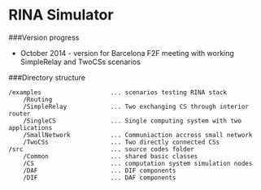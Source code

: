 RINA Simulator
====

###Version progress

* October 2014 - version for Barcelona F2F meeting with working SimpleRelay and TwoCSs scenarios

###Directory structure


	/examples					... scenarios testing RINA stack
		/Routing
		/SimpleRelay			... Two exchanging CS through interior router 
		/SingleCS				... Single computing system with two applications
		/SmallNetwork			... Communiaction accross small network
		/TwoCSs					... Two directly connected CSs
	/src						... source codes folder
		/Common					... shared basic classes
		/CS						... computation system simulation nodes
		/DAF					... DIF components
		/DIF 					... DAF components
	
